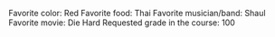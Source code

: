 Favorite color: Red 
Favorite food: Thai 
Favorite musician/band: Shaul  
Favorite movie: Die Hard
Requested grade in the course: 100 

